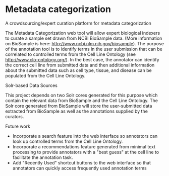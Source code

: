 # Metadata categorization
A crowdsourcing/expert curation platform for metadata categorization


The Metadata Categorization web tool will allow expert biological indexers to curate a sample set drawn from NCBI BioSample data. 
(More information on BioSample is here: http://www.ncbi.nlm.nih.gov/biosample). The purpose of the annotation tool is to identify terms in the user submission that can be correlated to controlled terms from the Cell Line Ontology (see http://www.clo-ontology.org/).
In the best case, the annotator can identify the correct cell line from submitted data and then additional information about the submitted data such as cell type, tissue, and disease can be populated from the Cell Line Ontology.

Solr-based Data Sources

This project depends on two Solr cores generated for this purpose which contain the relevant data from BioSample and the Cell Line Ontology. The Solr core generated from BioSample will store the user-submitted data extracted from BioSample as well as the annotations supplied by the curators.

Future work

- Incorporate a search feature into the web interface so annotators can look up controlled terms from the Cell Line Ontology.
- Incorporate a recommendations feature generated from minimal text processing to provide annotators with a "best guess" at the cell line to facilitate the annotation task.
- Add "Recently Used" shortcut buttons to the web interface so that annotators can quickly access frequently used annotation terms
